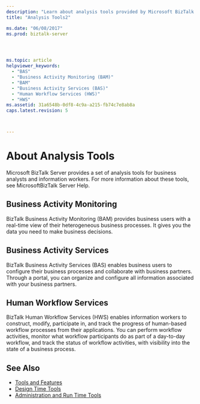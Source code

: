 ```yaml
---
description: "Learn about analysis tools provided by Microsoft BizTalk Server including BizTalk Business Activity Monitoring (BAM), BizTalk Business Activity Services (BAS), and BizTalk Human Workflow Services (HWS)."
title: "Analysis Tools2"

ms.date: "06/08/2017"
ms.prod: biztalk-server




ms.topic: article
helpviewer_keywords: 
  - "BAS"
  - "Business Activity Monitoring (BAM)"
  - "BAM"
  - "Business Activity Services (BAS)"
  - "Human Workflow Services (HWS)"
  - "HWS"
ms.assetid: 31a6548b-0df8-4c9a-a215-fb74c7e8ab8a
caps.latest.revision: 5



---
```

# About Analysis Tools

Microsoft BizTalk Server provides a set of analysis tools for business analysts and information workers. For more information about these tools, see MicrosoftBizTalk Server Help.  
  
## Business Activity Monitoring
  
BizTalk Business Activity Monitoring (BAM) provides business users with a real-time view of their heterogeneous business processes. It gives you the data you need to make business decisions.  
  
## Business Activity Services
  
BizTalk Business Activity Services (BAS) enables business users to configure their business processes and collaborate with business partners. Through a portal, you can organize and configure all information associated with your business partners.  
  
## Human Workflow Services
  
BizTalk Human Workflow Services (HWS) enables information workers to construct, modify, participate in, and track the progress of human-based workflow processes from their applications. You can perform workflow activities, monitor what workflow participants do as part of a day-to-day workflow, and track the status of workflow activities, with visibility into the state of a business process.  
  
## See Also
  
- [Tools and Features](../../adapters-and-accelerators/accelerator-hl7/tools-and-features.md)   
- [Design Time Tools](../../adapters-and-accelerators/accelerator-hl7/design-time-tools.md)   
- [Administration and Run Time Tools](../../adapters-and-accelerators/accelerator-hl7/administration-and-run-time-tools.md)
